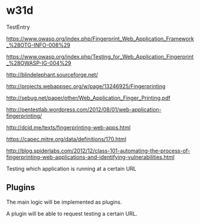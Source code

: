 w31d
====

TestEntry

https://www.owasp.org/index.php/Fingerprint_Web_Application_Framework_%28OTG-INFO-008%29

https://www.owasp.org/index.php/Testing_for_Web_Application_Fingerprint_%28OWASP-IG-004%29

http://blindelephant.sourceforge.net/

http://projects.webappsec.org/w/page/13246925/Fingerprinting

http://sebug.net/paper/other/Web_Application_Finger_Printing.pdf

http://pentestlab.wordpress.com/2012/08/01/web-application-fingerprinting/

http://dcid.me/texts/fingerprinting-web-apps.html

https://capec.mitre.org/data/definitions/170.html

http://blog.spiderlabs.com/2012/12/class-101-automating-the-process-of-fingerprinting-web-applications-and-identifying-vulnerabilities.html



Testing which application is running at a certain URL

Plugins
-------

The main logic will be implemented as plugins. 

A plugin will be able to request testing a certain URL.
